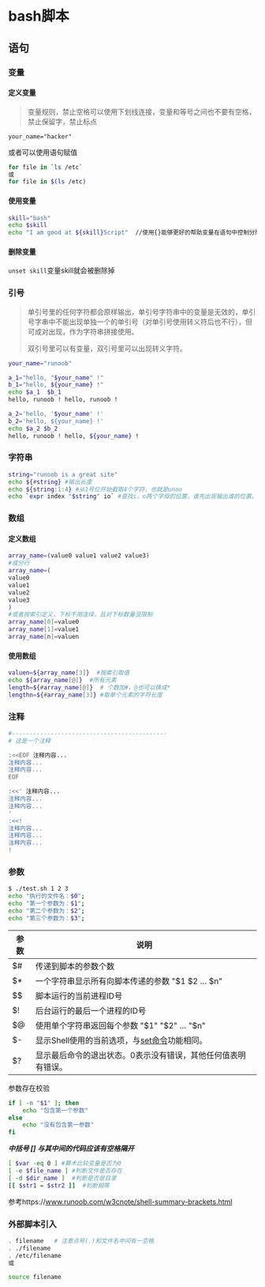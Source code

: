 # bash脚本

## 语句

### 变量

#### 定义变量 

> 变量规则，禁止空格可以使用下划线连接，变量和等号之间也不要有空格，禁止保留字，禁止标点

`your_name="hacker"`

或者可以使用语句赋值

```bash
for file in `ls /etc`
或
for file in $(ls /etc)
```
#### 使用变量

```bash
skill="bash"
echo $skill
echo "I am good at ${skill}Script"  //使用{}能够更好的帮助变量在语句中控制分隔
```

#### 删除变量

`unset skill`变量skill就会被删除掉

### 引号

> 单引号里的任何字符都会原样输出，单引号字符串中的变量是无效的，单引号字串中不能出现单独一个的单引号（对单引号使用转义符后也不行），但可成对出现，作为字符串拼接使用。
>
> 双引号里可以有变量，双引号里可以出现转义字符。

```bash
your_name="runoob"

a_1="hello, "$your_name" !"
b_1="hello, ${your_name} !"
echo $a_1  $b_1
hello, runoob ! hello, runoob !

a_2='hello, '$your_name' !'
b_2='hello, ${your_name} !'
echo $a_2 $b_2
hello, runoob ! hello, ${your_name} !
```

### 字符串

```bash
string="runoob is a great site"
echo ${#string} #输出长度
echo ${string:1:4} #从1号位开始截取4个字符，也就是unoo
echo `expr index "$string" io` #查找i，o两个字母的位置，谁先出现输出谁的位置。注意是使用反引号`
```

### 数组

#### 定义数组

```bash
array_name=(value0 value1 value2 value3)
#或分行
array_name=(
value0
value1
value2
value3
)
#或者按索引定义，下标不用连续，且对下标数量没限制
array_name[0]=value0
array_name[1]=value1
array_name[n]=valuen
```

#### 使用数组

```bash
valuen=${array_name[3]}  #按索引取值
echo ${array_name[@]}  #所有元素
length=${#array_name[@]}  # 个数加#，@也可以换成*
lengthn=${#array_name[3]} #取单个元素的字符长度
```

### 注释

```bash
#--------------------------------------------
# 这是一个注释

:<<EOF 注释内容...
注释内容...
注释内容...
EOF

:<<' 注释内容...
注释内容...
注释内容...
'  
:<<!
注释内容...
注释内容...
注释内容...
!
```



### 参数

```bash
$ ./test.sh 1 2 3
echo "执行的文件名：$0";
echo "第一个参数为：$1";
echo "第二个参数为：$2";
echo "第三个参数为：$3";
```

| 参数 | 说明                                                         |
| ---- | ------------------------------------------------------------ |
| $#   | 传递到脚本的参数个数                                         |
| $*   | 一个字符串显示所有向脚本传递的参数  "$1 $2 … $n"             |
| $$   | 脚本运行的当前进程ID号                                       |
| $!   | 后台运行的最后一个进程的ID号                                 |
| $@   | 使用单个字符串返回每个参数   "$1" "$2" … "$n"                |
| $-   | 显示Shell使用的当前选项，与[set命令](https://www.runoob.com/linux/linux-comm-set.html)功能相同。 |
| $?   | 显示最后命令的退出状态。0表示没有错误，其他任何值表明有错误。 |

参数存在校验

```bash
if [ -n "$1" ]; then
	echo "包含第一个参数"
else
	echo "没有包含第一参数"
fi
```

***中括号 [] 与其中间的代码应该有空格隔开***

```bash
[ $var -eq 0 ] #算术比较变量是否为0
[ -e $file_name ] #判断文件是否存在
[ -d $dir_name ]  #判断是否是目录
[[ $str1 = $str2 ]]  #判断相等
```

参考https://www.runoob.com/w3cnote/shell-summary-brackets.html

### 外部脚本引入

```bash
. filename   # 注意点号(.)和文件名中间有一空格
. ./filename
. /etc/filename
或

source filename
```


